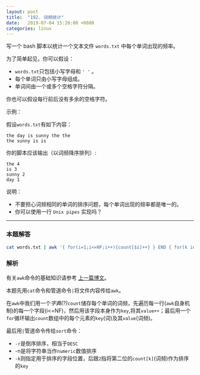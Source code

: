 ```yaml
---
layout: post
title:  "192. 词频统计"
date:   2019-07-04 15:26:00 +0800
categories: linux
---
```


写一个 bash 脚本以统计一个文本文件 `words.txt` 中每个单词出现的频率。

为了简单起见，你可以假设：

- `words.txt`只包括小写字母和 `' '` 。
- 每个单词只由小写字母组成。
- 单词间由一个或多个空格字符分隔。

你也可以假设每行前后没有多余的空格字符。

示例：  

假设`words.txt`有如下内容：

```text
the day is sunny the the
the sunny is is
```

你的脚本应该输出（以词频降序排列）: 

```text
the 4
is 3
sunny 2
day 1
```

说明：

- 不要担心词频相同的单词的排序问题，每个单词出现的频率都是唯一的。
- 你可以使用一行 `Unix pipes` 实现吗？

---

### 本题解答

```sh
cat words.txt | awk '{ for(i=1;i<=NF;i++){count[$i]++} } END { for(k in count){print k" "count[k]} }' | sort -rnk 2
```

### 解析

有关`awk`命令的基础知识请参考 [上一篇博文](https://www.cocobolo.top/linux/2019/07/04/194.-%E8%BD%AC%E7%BD%AE%E6%96%87%E4%BB%B6.html)。

本题先用`cat`命令和管道命令`|`将文件内容传给`awk`。

在`awk`中我们用一个*字典(?)*`count`储存每个单词的词频，先遍历每一行(`awk`自身机制)的每一个字段(i<=NF)，然后用该字段本身作为`key`,将其`value++`；最后用一个`for`循环输出`count`数组中的每个元素的`key`(词)及其`value`(词频)。

最后用`|`管道命令传给`sort`命令：

- `-r`是倒序排序，相当于`DESC`
- -n是将字符串当作`numeric`数值排序
- `-k`则指定用于排序的字段位置，后跟`2`指将第二位的`count[k]`(词频)作为排序的`key`
